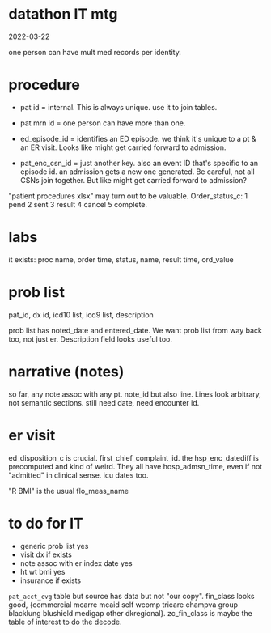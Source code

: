 # datathon IT mtg

2022-03-22

one person can have mult med records per identity.




# procedure

* pat id = internal. This is always unique. use it to join tables.

* pat mrn id = one person can have more than one.

* ed_episode_id = identifies an ED episode. we think it's unique to a pt & an ER visit. Looks like might get carried forward to admission.

* pat_enc_csn_id = just another key. also an event ID that's specific to an episode id. an admission gets a new one generated. Be careful, not all CSNs join together. But like might get carried forward to admission?

"patient procedures xlsx" may turn out to be valuable. Order_status_c: 1 pend 2 sent 3 result 4 cancel 5 complete.



# labs

it exists: proc name, order time, status, name, result time, ord_value



# prob list

pat_id, dx id, icd10 list, icd9 list, description

prob list has noted_date and entered_date. We want prob list from way back too, not just er. Description field looks useful too.



# narrative (notes)

so far, any note assoc with any pt. note_id but also line. Lines look arbitrary, not semantic sections. still need date, need encounter id.



# er visit

ed_disposition_c is crucial. first_chief_complaint_id. the hsp_enc_datediff is precomputed and kind of weird. They all have hosp_admsn_time, even if not "admitted" in clinical sense. icu dates too.

"R BMI" is the usual flo_meas_name



# to do for IT

- generic prob list yes
- visit dx if exists
- note assoc with er index date yes
- ht wt bmi yes
- insurance if exists

`pat_acct_cvg` table but source has data but not "our copy". fin_class looks good, {commercial mcarre mcaid self wcomp tricare champva group blacklung blushield medigap other dkregional}. zc_fin_class is maybe the table of interest to do the decode.

